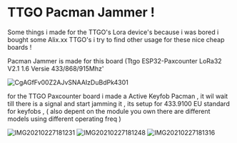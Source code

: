 # TTGO Pacman Jammer !
Some things i made for the TTGO's Lora device's 
because i was bored i bought some Alix.xx TTGO's
i try to find other usage for these nice cheap boards !

Pacman Jammer is made for this board
(Ttgo ESP32-Paxcounter LoRa32 V2.1 1.6 Versie 433/868/915Mhz'

![CgAGfFv00Z2AJvSNAAIzDuBdPk4301](https://user-images.githubusercontent.com/20719445/109409932-f6f15b00-7996-11eb-8fb5-b60993b83f3e.jpg)

for the TTGO Paxcounter board i made a Active Keyfob Pacman ,
it wil wait till there is a signal and start jamming it ,
its setup for 433.9100 EU standard for keyfobs ,
( also depent on the module you own there are different models using different operating freq ) 



![IMG20210227181231](https://user-images.githubusercontent.com/20719445/109410105-2bb1e200-7998-11eb-9a96-fa92707c3175.jpg)
![IMG20210227181248](https://user-images.githubusercontent.com/20719445/109410107-310f2c80-7998-11eb-972f-b06a95619c9b.jpg)
![IMG20210227181316](https://user-images.githubusercontent.com/20719445/109410111-379da400-7998-11eb-92d2-f03aeb6223ff.jpg)

